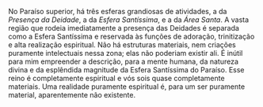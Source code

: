 ﻿No Paraíso superior, há três esferas grandiosas de atividades, a da <I>Presença da Deidade</I>, a da <I>Esfera Santíssima</I>, e a da <I>Área Santa</I>. A vasta região que rodeia imediatamente a presença das Deidades é separada como a Esfera Santíssima e reservada às funções de adoração, trinitização e alta realização espiritual. Não há estruturas materiais, nem criações puramente intelectuais nessa zona; elas não poderiam existir ali. É inútil para mim empreender a descrição, para a mente humana, da natureza divina e da esplêndida magnitude da Esfera Santíssima do Paraíso. Esse reino é completamente espiritual e vós sois quase completamente materiais. Uma realidade puramente espiritual é, para um ser puramente material, aparentemente não existente.